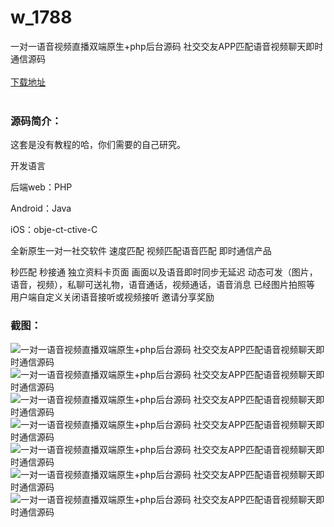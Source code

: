 # w_1788
一对一语音视频直播双端原生+php后台源码 社交交友APP匹配语音视频聊天即时通信源码
<br/></br>
[下载地址](https://www.uuid2.com/1788.html "下载地址")
<br/></br>
<h3>源码简介：</h3>
<p>这套是没有教程的哈，你们需要的自己研究。<p>
<p>开发语言<p>
<p>后端web：PHP<p>
<p>Android：Java<p>
<p>iOS：obje-ct-ctive-C<p>
<p>全新原生一对一社交软件 速度匹配 视频匹配语音匹配 即时通信产品<p>
<p>秒匹配 秒接通 独立资料卡页面 画面以及语音即时同步无延迟 动态可发（图片，语音，视频），私聊可送礼物，语音通话，视频通话，语音消息 已经图片拍照等 用户端自定义关闭语音接听或视频接听 邀请分享奖励<p>
<h3>截图：</h3>
<img src="https://www.uuid2.com/wp-content/uploads/img/202111/d999822558.jpg" alt="一对一语音视频直播双端原生+php后台源码 社交交友APP匹配语音视频聊天即时通信源码"><img src="https://www.uuid2.com/wp-content/uploads/img/202111/81d727c311.jpg" alt="一对一语音视频直播双端原生+php后台源码 社交交友APP匹配语音视频聊天即时通信源码"><img src="https://www.uuid2.com/wp-content/uploads/img/202111/6835a16250.jpg" alt="一对一语音视频直播双端原生+php后台源码 社交交友APP匹配语音视频聊天即时通信源码"><img src="https://www.uuid2.com/wp-content/uploads/img/202111/a58e08e764.jpg" alt="一对一语音视频直播双端原生+php后台源码 社交交友APP匹配语音视频聊天即时通信源码"><img src="https://www.uuid2.com/wp-content/uploads/img/202111/f779adf305.jpg" alt="一对一语音视频直播双端原生+php后台源码 社交交友APP匹配语音视频聊天即时通信源码"><img src="https://www.uuid2.com/wp-content/uploads/img/202111/858d244353.jpg" alt="一对一语音视频直播双端原生+php后台源码 社交交友APP匹配语音视频聊天即时通信源码"><img src="https://www.uuid2.com/wp-content/uploads/img/202111/068fe08174.jpg" alt="一对一语音视频直播双端原生+php后台源码 社交交友APP匹配语音视频聊天即时通信源码">
